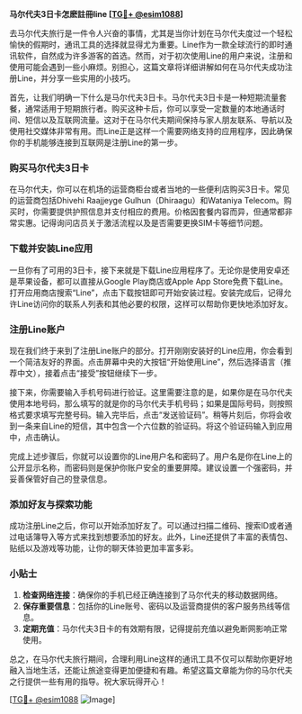 **马尔代夫3日卡怎麽註冊line [[TG💪+ @esim1088](https://t.me/s/esim1088)]**

去马尔代夫旅行是一件令人兴奋的事情，尤其是当你计划在马尔代夫度过一个轻松愉快的假期时，通讯工具的选择就显得尤为重要。Line作为一款全球流行的即时通讯软件，自然成为许多游客的首选。然而，对于初次使用Line的用户来说，注册和使用可能会遇到一些小麻烦。别担心，这篇文章将详细讲解如何在马尔代夫成功注册Line，并分享一些实用的小技巧。

首先，让我们明确一下什么是马尔代夫3日卡。马尔代夫3日卡是一种短期流量套餐，通常适用于短期旅行者。购买这种卡后，你可以享受一定数量的本地通话时间、短信以及互联网流量。这对于在马尔代夫期间保持与家人朋友联系、导航以及使用社交媒体非常有用。而Line正是这样一个需要网络支持的应用程序，因此确保你的手机能够连接到互联网是注册Line的第一步。

### 购买马尔代夫3日卡

在马尔代夫，你可以在机场的运营商柜台或者当地的一些便利店购买3日卡。常见的运营商包括Dhivehi Raajjeyge Gulhun（Dhiraagu）和Wataniya Telecom。购买时，你需要提供护照信息并支付相应的费用。价格因套餐内容而异，但通常都非常实惠。记得询问店员关于激活流程以及是否需要更换SIM卡等细节问题。

### 下载并安装Line应用

一旦你有了可用的3日卡，接下来就是下载Line应用程序了。无论你是使用安卓还是苹果设备，都可以直接从Google Play商店或Apple App Store免费下载Line。打开应用商店搜索“Line”，点击下载按钮即可开始安装过程。安装完成后，记得允许Line访问你的联系人列表和其他必要的权限，这样可以帮助你更快地添加好友。

### 注册Line账户

现在我们终于来到了注册Line账户的部分。打开刚刚安装好的Line应用，你会看到一个简洁友好的界面。点击屏幕中央的大按钮“开始使用Line”，然后选择语言（推荐中文），接着点击“接受”按钮继续下一步。

接下来，你需要输入手机号码进行验证。这里需要注意的是，如果你是在马尔代夫使用本地号码，那么填写的就是你的马尔代夫手机号码；如果是国际号码，则按照格式要求填写完整号码。输入完毕后，点击“发送验证码”。稍等片刻后，你将会收到一条来自Line的短信，其中包含一个六位数的验证码。将这个验证码输入到应用中，点击确认。

完成上述步骤后，你就可以设置你的Line用户名和密码了。用户名是你在Line上的公开显示名称，而密码则是保护你账户安全的重要屏障。建议设置一个强密码，并妥善保管好自己的登录信息。

### 添加好友与探索功能

成功注册Line之后，你可以开始添加好友了。可以通过扫描二维码、搜索ID或者通过电话簿导入等方式来找到想要添加的好友。此外，Line还提供了丰富的表情包、贴纸以及游戏等功能，让你的聊天体验更加丰富多彩。

### 小贴士

1. **检查网络连接**：确保你的手机已经正确连接到了马尔代夫的移动数据网络。
2. **保存重要信息**：包括你的Line账号、密码以及运营商提供的客户服务热线等信息。
3. **定期充值**：马尔代夫3日卡的有效期有限，记得提前充值以避免断网影响正常使用。

总之，在马尔代夫旅行期间，合理利用Line这样的通讯工具不仅可以帮助你更好地融入当地生活，还能让旅途变得更加便捷和有趣。希望这篇文章能为你的马尔代夫之行提供一些有用的指导。祝大家玩得开心！

[[TG💪+ @esim1088](https://t.me/s/esim1088) ![Image](https://i.postimg.cc/4NQfJmqS/Snipaste-2025-05-13-00-14-12.png)]